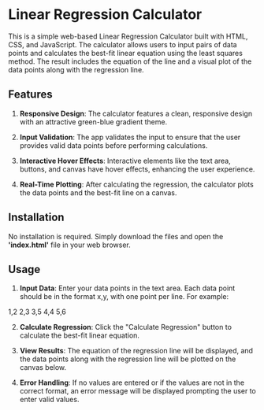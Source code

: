 # Linear Regression Calculator
This is a simple web-based Linear Regression Calculator built with HTML, CSS, and JavaScript. The calculator allows users to input pairs of data points and calculates the best-fit linear equation using the least squares method. The result includes the equation of the line and a visual plot of the data points along with the regression line.

## Features

1. **Responsive Design**: The calculator features a clean, responsive design with an attractive green-blue gradient theme.

2. **Input Validation**: The app validates the input to ensure that the user provides valid data points before performing calculations.

3. **Interactive Hover Effects**: Interactive elements like the text area, buttons, and canvas have hover effects, enhancing the user experience.

4. **Real-Time Plotting**: After calculating the regression, the calculator plots the data points and the best-fit line on a canvas.

## Installation

No installation is required. Simply download the files and open the **'index.html'** file in your web browser.

## Usage

1. **Input Data**: Enter your data points in the text area. Each data point should be in the format x,y, with one point per line. For example:

1,2
2,3
3,5
4,4
5,6

2. **Calculate Regression**: Click the "Calculate Regression" button to calculate the best-fit linear equation.

3. **View Results**: The equation of the regression line will be displayed, and the data points along with the regression line will be plotted on the canvas below.

4. **Error Handling**: If no values are entered or if the values are not in the correct format, an error message will be displayed prompting the user to enter valid values.

